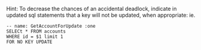 Hint:
To decrease the chances of an accidental deadlock, indicate in updated sql statements that a key will not be updated, when appropriate: ie.

```
-- name: GetAccountForUpdate :one
SELECt * FROM accounts
WHERE id = $1 limit 1
FOR NO KEY UPDATE
```